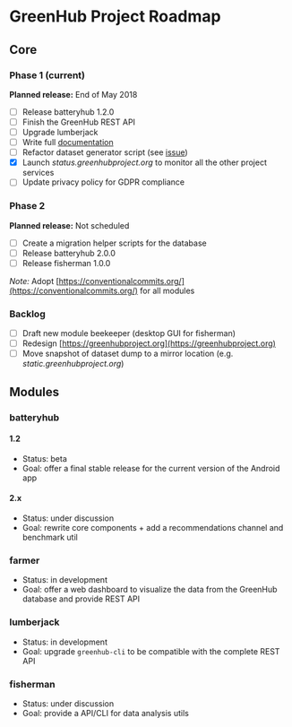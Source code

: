 # GreenHub Project Roadmap

## Core

### Phase 1 (current)
**Planned release:** End of May 2018
- [ ] Release batteryhub 1.2.0
- [ ] Finish the GreenHub REST API
- [ ] Upgrade lumberjack 
- [ ] Write full [documentation](https://docs.greenhubproject.org)
- [ ] Refactor dataset generator script (see [issue](https://github.com/greenhub-project/farmer/issues/4))
- [x] Launch *status.greenhubproject.org* to monitor all the other project services
- [ ] Update privacy policy for GDPR compliance

### Phase 2
**Planned release:** Not scheduled
- [ ] Create a migration helper scripts for the database
- [ ] Release batteryhub 2.0.0
- [ ] Release fisherman 1.0.0

*Note:* Adopt [https://conventionalcommits.org/](https://conventionalcommits.org/) for all modules

### Backlog
- [ ] Draft new module beekeeper (desktop GUI for fisherman)
- [ ] Redesign [https://greenhubproject.org](https://greenhubproject.org)
- [ ] Move snapshot of dataset dump to a mirror location (e.g. *static.greenhubproject.org*)

## Modules

### batteryhub
#### 1.2
- Status: beta
- Goal: offer a final stable release for the current version of the Android app
#### 2.x
- Status: under discussion
- Goal: rewrite core components + add a recommendations channel and benchmark util

### farmer
- Status: in development
- Goal: offer a web dashboard to visualize the data from the GreenHub database and provide REST API

### lumberjack
- Status: in development
- Goal: upgrade `greenhub-cli` to be compatible with the complete REST API

### fisherman
- Status: under discussion
- Goal: provide a API/CLI for data analysis utils
